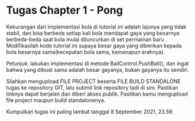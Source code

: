 # Tugas Chapter 1 - Pong

<p>
Kekurangan dari implementasi bola di tutorial ini adalah lajunya yang tidak stabil, dan bisa berbeda setiap kali bola mendapat gaya yang besarnya berbeda-beda saat bola mulai diluncurkan di set permainan baru . Modifikasilah kode tutorial ini supaya besar gaya yang diberikan kepada bola besarnya sama(kecepatan bola sama, kemanapun arahnya).

Petunjuk: lakukan implementasi di metode BallControl.PushBall(), dan ingat bahwa yang dibuat sama adalah besar gayanya, bukan gayanya itu sendiri.

Silahkan mengupload FILE PROJECT beserta FILE BUILD STANDALONE tugas ke repository GIT, lalu submit link repository tadi di sini. Pastikan linknya dapat berjalan dan diberi akses publik. Pastikan kamu mengupload file project maupun build standalonenya.

Kumpulkan tugas ini paling lambat tanggal 8 September 2021, 23.59.
</p>
